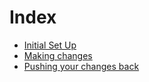 # Index

 - [Initial Set Up](https://github.com/ninefortyone/wordpress-workflow/blob/master/page/themedesigning.md#designing-a-new-wordpress-theme)
 - [Making changes](https://github.com/ninefortyone/wordpress-workflow/blob/master/page/repo.md#creating-a-new-code-repository)
 - [Pushing your changes back](https://github.com/ninefortyone/wordpress-workflow/blob/master/page/hosting.md#create-the-install)
